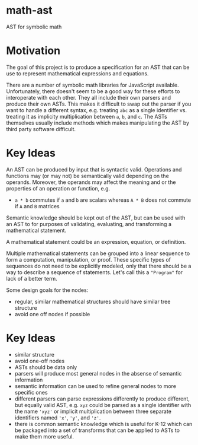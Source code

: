 # math-ast
AST for symbolic math

# Motivation

The goal of this project is to produce a specification for an AST that can be
use to represent mathematical expressions and equations.

There are a number of symbolic math libraries for JavaScript available.
Unfortunately, there doesn't seem to be a good way for these efforts to
interoperate with each other.  They all include their own parsers and produce
their own ASTs.  This makes it difficult to swap out the parser if you want to
handle a different syntax, e.g. treating `abc` as a single identifier vs.
treating it as implicity multiplication between `a`, `b`, and `c`.  The ASTs
themselves usually include methods which makes manipulating the AST by third
party software difficult.

# Key Ideas

An AST can be produced by input that is syntactic valid.  Operations and
functions may (or may not) be semantically valid depending on the operands.
Moreover, the operands may affect the meaning and or the properties of an
operation or function, e.g.
- `a * b` commutes if `a` and `b` are scalars whereas `A * B` does not
  commute if `A` and `B` matrices

Semantic knowledge should be kept out of the AST, but can be used with an AST to
for purposes of validating, evaluating, and transforming a mathematical statement.

A mathematical statement could be an expression, equation, or definition.

Multiple mathematical statements can be grouped into a linear sequence to form a
computation, manipulation, or proof.  These specific types of sequences do not
need to be explicitly modeled, only that there should be a way to describe a
sequence of statements.  Let's call this a `"Program"` for lack of a better term.

Some design goals for the nodes:
- regular, similar mathematical structures should have similar tree structure
- avoid one off nodes if possible

# Key Ideas
- similar structure
- avoid one-off nodes
- ASTs should be data only
- parsers will produce most general nodes in the absense of semantic information
- semantic information can be used to refine general nodes to more specific ones
- different parsers can parse expressions differently to produce different, but
  equally valid AST, e.g. `xyz` could be parsed as a single identifier with the
  name `'xyz'` or implicit multiplication between three separate identifiers
  named `'x'`, `'y'`, and `'z'`.
- there is common semantic knowledge which is useful for K-12 which can be
  packaged into a set of transforms that can be applied to ASTs to make them
  more useful.
